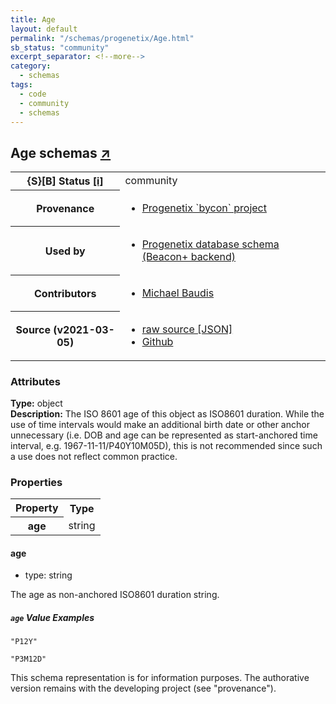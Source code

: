 ```yaml
---
title: Age
layout: default
permalink: "/schemas/progenetix/Age.html"
sb_status: "community"
excerpt_separator: <!--more-->
category:
  - schemas
tags:
  - code
  - community
  - schemas
---
```



<div id="schema-header-title">
  <h2>Age <span id="schema-header-title-project">schemas <a href="https://github.com/progenetix/schemas" target="_BLANK">&nearr;</a></span> </h2>
</div>

<table id="schema-header-table">
  <tr>
    <th>{S}[B] Status <a href="https://schemablocks.org/about/sb-status-levels.html">[i]</a></th>
    <td><div id="schema-header-status">community</div></td>
  </tr>

  <tr>
    <th>Provenance</th>
    <td>
      <ul>
<li><a href="https://github.com/progenetix/bycon/">Progenetix `bycon` project</a></li>
      </ul>
    </td>
  </tr>
  <tr>
    <th>Used by</th>
    <td>
      <ul>
<li><a href="https://github.com/progenetix/schemas/">Progenetix database schema (Beacon+ backend)</a></li>
      </ul>
    </td>
  </tr>

<!--more-->

  <tr>
    <th>Contributors</th>
    <td>
      <ul>
<li><a href="https://orcid.org/0000-0002-9903-4248">Michael Baudis</a></li>
      </ul>
    </td>
  </tr>
  <tr>
    <th>Source (v2021-03-05)</th>
    <td>
      <ul>
        <li><a href="current/Age.json" target="_BLANK">raw source [JSON]</a></li>
        <li><a href="https://github.com/progenetix/schemas/blob/master/schemas/Age.yaml" target="_BLANK">Github</a></li>
      </ul>
    </td>
  </tr>
</table>

<div id="schema-attributes-title">
  <h3>Attributes</h3>
</div>

  
__Type:__ object  
__Description:__ The ISO 8601 age of this object as ISO8601 duration. While the use of time intervals would make an additional birth date or other anchor unnecessary (i.e. DOB and age can be represented as start-anchored time interval, e.g. 1967-11-11/P40Y10M05D), this is not recommended since such a use does not reflect common practice.

### Properties

<table id="schema-properties-table">
  <tr>
    <th>Property</th>
    <th>Type</th>
  </tr>
  <tr>
    <th>age</th>
    <td>string</td>
  </tr>

</table>


#### age

* type: string

The age as non-anchored ISO8601 duration string.

##### `age` Value Examples  

```
"P12Y"
```
```
"P3M12D"
```
<div id="schema-footer">
This schema representation is for information purposes. The authorative 
version remains with the developing project (see "provenance").
</div>


